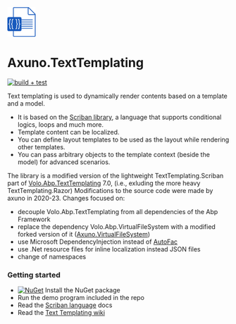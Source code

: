 <img src="https://raw.githubusercontent.com/axuno/Axuno.TextTemplating/main/TextTemplating.png" width="64" alt="Logo">

# Axuno.TextTemplating

[![build + test](https://github.com/axuno/Axuno.TextTemplating/workflows/build%20%2B%20test/badge.svg)](https://github.com/axuno/Axuno.TextTemplating/actions?query=workflow%3A%22build+%2B+test%22)

Text templating is used to dynamically render contents based on a template and a model.

* It is based on the [Scriban library](https://github.com/lunet-io/scriban), a language that supports conditional logics, loops and much more.
* Template content can be localized.
* You can define layout templates to be used as the layout while rendering other templates.
* You can pass arbitrary objects to the template context (beside the model) for advanced scenarios.

The library is a modified version of the lightweight TextTemplating.Scriban part of [Volo.Abp.TextTemplating](https://github.com/abpframework/abp/tree/dev/framework/src/Volo.Abp.TextTemplating/Volo/Abp/TextTemplating) 7.0, (i.e., exluding the more heavy TextTemplating.Razor)
Modifications to the source code were made by axuno in 2020-23. Changes focused on:

* decouple Volo.Abp.TextTemplating from all dependencies of the Abp Framework
* replace the dependency Volo.Abp.VirtualFileSystem with a modified forked version of it ([Axuno.VirtualFileSystem](https://github.com/axuno/Axuno.VirtualFileSystem))
* use Microsoft DependencyInjection instead of [AutoFac](https://autofac.org/)
* use .Net resource files for inline localization instead JSON files
* change of namespaces

### Getting started
* [![NuGet](https://img.shields.io/nuget/v/Axuno.TextTemplating.svg)](https://www.nuget.org/packages/Axuno.TextTemplating/) Install the NuGet package
* Run the demo program included in the repo
* Read the [Scriban language](https://github.com/lunet-io/scriban) docs
* Read the [Text Templating wiki](https://github.com/axuno/Axuno.TextTemplating/wiki)
